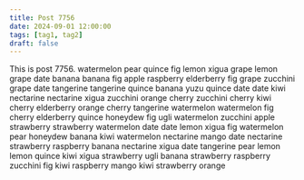 ```yaml
---
title: Post 7756
date: 2024-09-01 12:00:00
tags: [tag1, tag2]
draft: false
---
```

This is post 7756.
watermelon
pear
quince
fig
lemon
xigua
grape
lemon
grape
date
banana
banana
fig
apple
raspberry
elderberry
fig
grape
zucchini
grape
date
tangerine
tangerine
quince
banana
yuzu
quince
date
date
kiwi
nectarine
nectarine
xigua
zucchini
orange
cherry
zucchini
cherry
kiwi
cherry
elderberry
orange
cherry
tangerine
watermelon
watermelon
fig
cherry
elderberry
quince
honeydew
fig
ugli
watermelon
zucchini
apple
strawberry
strawberry
watermelon
date
date
lemon
xigua
fig
watermelon
pear
honeydew
banana
kiwi
watermelon
nectarine
mango
date
nectarine
strawberry
raspberry
banana
nectarine
xigua
date
tangerine
pear
lemon
lemon
quince
kiwi
xigua
strawberry
ugli
banana
strawberry
raspberry
zucchini
fig
kiwi
raspberry
mango
kiwi
strawberry
orange
